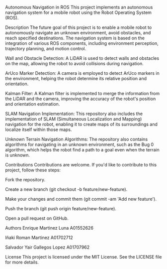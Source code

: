 Autonomous Navigation in ROS
This project implements an autonomous navigation system for a mobile robot using the Robot Operating System (ROS).

Description
The future goal of this project is to enable a mobile robot to autonomously navigate an unknown environment, avoid obstacles, and reach specified destinations. The navigation system is based on the integration of various ROS components, including environment perception, trajectory planning, and motion control.

Wall and Obstacle Detection: A LiDAR is used to detect walls and obstacles on the map, allowing the robot to avoid collisions during navigation.

ArUco Marker Detection: A camera is employed to detect ArUco markers in the environment, helping the robot determine its relative position and orientation.

Kalman Filter: A Kalman filter is implemented to merge the information from the LiDAR and the camera, improving the accuracy of the robot's position and orientation estimation.

SLAM Navigation Implementation: This repository also includes the implementation of SLAM (Simultaneous Localization and Mapping) navigation for the robot, enabling it to create maps of its surroundings and localize itself within those maps.

Unknown Terrain Navigation Algorithms: The repository also contains algorithms for navigating in an unknown environment, such as the Bug 0 algorithm, which helps the robot find a path to a goal even when the terrain is unknown.

Contributions
Contributions are welcome. If you'd like to contribute to this project, follow these steps:

Fork the repository.

Create a new branch (git checkout -b feature/new-feature).

Make your changes and commit them (git commit -am 'Add new feature').

Push the branch (git push origin feature/new-feature).

Open a pull request on GitHub.

Authors
Enrique Martinez Luna A01552626

Iñaki Roman Martinez A01702712

Salvador Yair Gallegos Lopez A01707962

License
This project is licensed under the MIT License. See the LICENSE file for more details.
